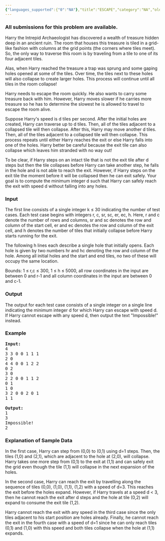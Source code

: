 ```yaml
---
{"languages_supported":{"0":"NA"},"title":"ESCAPE","category":"NA","old_version":true,"problem_code":"ESCAPE","tags":{"0":"NA"},"layout":"problem"}
---
```


<h3> All submissions for this problem are available. </h3><p>
Harry the Intrepid Archaeologist has discovered a wealth of treasure hidden deep in an ancient ruin. The room that houses this treasure is tiled in a grid-like fashion with columns at the grid points (the corners where tiles meet). So, the only way to traverse this room is by traveling from a tile to one of its four adjacent tiles.

</p><p>
Alas, when Harry reached the treasure a trap was sprung and some gaping holes opened at some of the tiles. Over time, the tiles next to these holes will also collapse to create larger holes. This process will continue until all tiles in the room collapse!

</p><p>
Harry needs to escape the room quickly. He also wants to carry some treasure back with him. However, Harry moves slower if he carries more treasure so he has to determine the slowest he is allowed to travel to escape the room alive.

</p><p>
Suppose Harry's speed is d tiles per second. After the initial holes are created, Harry can traverse up to d tiles. Then, all of the tiles adjacent to a collapsed tile will then collapse. After this, Harry may move another d tiles. Then, all of the tiles adjacent to a collapsed tile will then collapse. This process repeats until either Harry reaches the exit or else Harry falls into one of the holes.  Harry better be careful because the exit tile can also collapse which leaves him stranded with no way out!

</p><p>
To be clear, if Harry steps on an intact tile that is not the exit tile after d steps but then the tile collapses before Harry can take another step, he falls in the hole and is not able to reach the exit. However, if Harry steps on the exit tile the moment before it will be collapsed then he can exit safely. Your goal is to compute the minimum integer d such that Harry can safely reach the exit with speed d without falling into any holes.

<h3>Input</h3>
</p><p>
The first line consists of a single integer k ≤ 30 indicating the number of test cases. Each test case begins with integers r, c, sr, sc, er, ec, h. Here, r and c denote the number of rows and columns, sr and sc denotes the row and column of the start cell, er and ec denotes the row and column of the exit cell, and h denotes the number of tiles that initially collapse before Harry starts running for the exit.

</p><p>
The following h lines each describe a single hole that initially opens. Each hole is given by two numbers hr and hc denoting the row and column of the hole. Among all initial holes and the start and end tiles, no two of these will occupy the same location.

</p><p>
Bounds: 1 ≤ r,c ≤ 300, 1 ≤ h ≤ 5000, all row coordinates in the input are between 0 and r-1 and all column coordinates in the input are between 0 and c-1.

<h3>Output</h3>
</p><p>
The output for each test case consists of a single integer on a single line indicating the minimum integer d for which Harry can escape with speed d. If Harry cannot escape with any speed d, then output the text "Impossible!" instead.

<h3>Example</h3>

<pre>
<b>Input:</b>
4
3 3 0 0 1 1 1
2 0
4 4 0 0 1 2 2
0 2
3 0
2 2 0 0 1 1 2
0 1
1 0
3 2 0 0 2 0 1
1 1

<b>Output:</b>
1
3
Impossible!
2
</pre>

<h3>Explanation of Sample Data</h3>
</p><p>
In the first case, Harry can step from (0,0) to (0,1) using d=1 steps. Then, the tiles (1,0) and (2,1), which are adjacent to the hole at (2,0), will collapse. Harry takes one more step from (0,1) to the exit at (1,1) and can safely exit the grid even though the tile (1,1) will collapse in the next expansion of the holes.

</p><p>
In the second case, Harry can reach the exit by travelling along the sequence of tiles (0,0), (1,0), (1,1), (1,2) with a speed of d=3. This reaches the exit before the holes expand. However, if Harry travels at a speed d &lt; 3, then he cannot reach the exit after d steps and the hole at tile (0,2) will expand to consume the exit tile (1,2).

</p><p>
Harry cannot reach the exit with any speed in the third case since the only tiles adjacent to his start position are holes already. Finally, he cannot reach the exit in the fourth case with a speed of d=1 since he can only reach tiles (0,1) and (1,0) with this speed and both tiles collapse when the hole at (1,1) expands.</p>    
